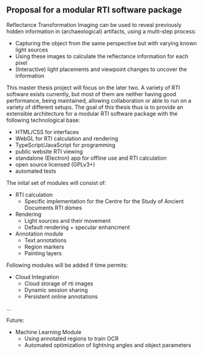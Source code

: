 
Proposal for a modular RTI software package
---
Reflectance Transformation Imaging can be used to reveal previously hidden information in (archaeological) artifacts, using a multi-step process:

* Capturing the object from the same perspective but with varying known light sources
* Using these images to calculate the reflectance information for each pixel
* (Interactive) light placements and viewpoint changes to uncover the information

This master thesis project will focus on the later two. A variety of RTI software exists currently, but most of them are neither having good performance, being maintained, allowing collaboration or able to run on a variety of different setups.
The goal of this thesis thus is to provide an extensible architecture for a modular RTI software package with the following technological base:

* HTML/CSS for interfaces
* WebGL for RTI calculation and rendering
* TypeScript/JavaScript for programming
* public website RTI viewing 
* standalone (Electron) app for offline use and RTI calculation
* open source licensed (GPLv3+)
* automated tests 

The inital set of modules will consist of:

* RTI calculation
  * Specific implementation for the Centre for the Study of Ancient Documents RTI domes
* Rendering 
  * Light sources and their movement
  * Default rendering + specular enhancment
* Annotation module
  * Text annotations
  * Region markers
  * Painting layers
  
Following modules will be added if time permits:

* Cloud Integration
  * Cloud storage of rti images
  * Dynamic session sharing 
  * Persistent online annotations

...

Future:

* Machine Learning Module
  * Using annotated regions to train OCR 
  * Automated optimization of lightning angles and object parameters
  
